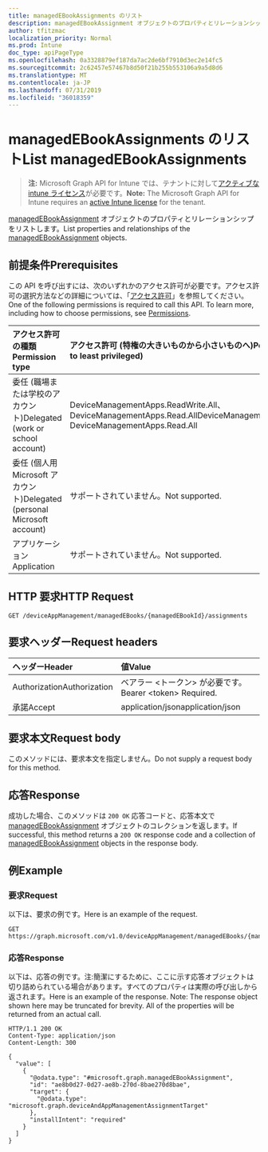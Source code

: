 ```yaml
---
title: managedEBookAssignments のリスト
description: managedEBookAssignment オブジェクトのプロパティとリレーションシップをリストします。
author: tfitzmac
localization_priority: Normal
ms.prod: Intune
doc_type: apiPageType
ms.openlocfilehash: 0a3328879ef187da7ac2de6bf7910d3ec2e14fc5
ms.sourcegitcommit: 2c62457e57467b8d50f21b255b553106a9a5d8d6
ms.translationtype: MT
ms.contentlocale: ja-JP
ms.lasthandoff: 07/31/2019
ms.locfileid: "36018359"
---
```

# <a name="list-managedebookassignments"></a><span data-ttu-id="43dbe-103">managedEBookAssignments のリスト</span><span class="sxs-lookup"><span data-stu-id="43dbe-103">List managedEBookAssignments</span></span>

> <span data-ttu-id="43dbe-104">**注:** Microsoft Graph API for Intune では、テナントに対して[アクティブな intune ライセンス](https://go.microsoft.com/fwlink/?linkid=839381)が必要です。</span><span class="sxs-lookup"><span data-stu-id="43dbe-104">**Note:** The Microsoft Graph API for Intune requires an [active Intune license](https://go.microsoft.com/fwlink/?linkid=839381) for the tenant.</span></span>

<span data-ttu-id="43dbe-105">[managedEBookAssignment](../resources/intune-books-managedebookassignment.md) オブジェクトのプロパティとリレーションシップをリストします。</span><span class="sxs-lookup"><span data-stu-id="43dbe-105">List properties and relationships of the [managedEBookAssignment](../resources/intune-books-managedebookassignment.md) objects.</span></span>

## <a name="prerequisites"></a><span data-ttu-id="43dbe-106">前提条件</span><span class="sxs-lookup"><span data-stu-id="43dbe-106">Prerequisites</span></span>
<span data-ttu-id="43dbe-p101">この API を呼び出すには、次のいずれかのアクセス許可が必要です。アクセス許可の選択方法などの詳細については、「[アクセス許可](/graph/permissions-reference)」を参照してください。</span><span class="sxs-lookup"><span data-stu-id="43dbe-p101">One of the following permissions is required to call this API. To learn more, including how to choose permissions, see [Permissions](/graph/permissions-reference).</span></span>

|<span data-ttu-id="43dbe-109">アクセス許可の種類</span><span class="sxs-lookup"><span data-stu-id="43dbe-109">Permission type</span></span>|<span data-ttu-id="43dbe-110">アクセス許可 (特権の大きいものから小さいものへ)</span><span class="sxs-lookup"><span data-stu-id="43dbe-110">Permissions (from most to least privileged)</span></span>|
|:---|:---|
|<span data-ttu-id="43dbe-111">委任 (職場または学校のアカウント)</span><span class="sxs-lookup"><span data-stu-id="43dbe-111">Delegated (work or school account)</span></span>|<span data-ttu-id="43dbe-112">DeviceManagementApps.ReadWrite.All、DeviceManagementApps.Read.All</span><span class="sxs-lookup"><span data-stu-id="43dbe-112">DeviceManagementApps.ReadWrite.All, DeviceManagementApps.Read.All</span></span>|
|<span data-ttu-id="43dbe-113">委任 (個人用 Microsoft アカウント)</span><span class="sxs-lookup"><span data-stu-id="43dbe-113">Delegated (personal Microsoft account)</span></span>|<span data-ttu-id="43dbe-114">サポートされていません。</span><span class="sxs-lookup"><span data-stu-id="43dbe-114">Not supported.</span></span>|
|<span data-ttu-id="43dbe-115">アプリケーション</span><span class="sxs-lookup"><span data-stu-id="43dbe-115">Application</span></span>|<span data-ttu-id="43dbe-116">サポートされていません。</span><span class="sxs-lookup"><span data-stu-id="43dbe-116">Not supported.</span></span>|

## <a name="http-request"></a><span data-ttu-id="43dbe-117">HTTP 要求</span><span class="sxs-lookup"><span data-stu-id="43dbe-117">HTTP Request</span></span>
<!-- {
  "blockType": "ignored"
}
-->
``` http
GET /deviceAppManagement/managedEBooks/{managedEBookId}/assignments
```

## <a name="request-headers"></a><span data-ttu-id="43dbe-118">要求ヘッダー</span><span class="sxs-lookup"><span data-stu-id="43dbe-118">Request headers</span></span>
|<span data-ttu-id="43dbe-119">ヘッダー</span><span class="sxs-lookup"><span data-stu-id="43dbe-119">Header</span></span>|<span data-ttu-id="43dbe-120">値</span><span class="sxs-lookup"><span data-stu-id="43dbe-120">Value</span></span>|
|:---|:---|
|<span data-ttu-id="43dbe-121">Authorization</span><span class="sxs-lookup"><span data-stu-id="43dbe-121">Authorization</span></span>|<span data-ttu-id="43dbe-122">ベアラー &lt;トークン&gt; が必要です。</span><span class="sxs-lookup"><span data-stu-id="43dbe-122">Bearer &lt;token&gt; Required.</span></span>|
|<span data-ttu-id="43dbe-123">承諾</span><span class="sxs-lookup"><span data-stu-id="43dbe-123">Accept</span></span>|<span data-ttu-id="43dbe-124">application/json</span><span class="sxs-lookup"><span data-stu-id="43dbe-124">application/json</span></span>|

## <a name="request-body"></a><span data-ttu-id="43dbe-125">要求本文</span><span class="sxs-lookup"><span data-stu-id="43dbe-125">Request body</span></span>
<span data-ttu-id="43dbe-126">このメソッドには、要求本文を指定しません。</span><span class="sxs-lookup"><span data-stu-id="43dbe-126">Do not supply a request body for this method.</span></span>

## <a name="response"></a><span data-ttu-id="43dbe-127">応答</span><span class="sxs-lookup"><span data-stu-id="43dbe-127">Response</span></span>
<span data-ttu-id="43dbe-128">成功した場合、このメソッドは `200 OK` 応答コードと、応答本文で [managedEBookAssignment](../resources/intune-books-managedebookassignment.md) オブジェクトのコレクションを返します。</span><span class="sxs-lookup"><span data-stu-id="43dbe-128">If successful, this method returns a `200 OK` response code and a collection of [managedEBookAssignment](../resources/intune-books-managedebookassignment.md) objects in the response body.</span></span>

## <a name="example"></a><span data-ttu-id="43dbe-129">例</span><span class="sxs-lookup"><span data-stu-id="43dbe-129">Example</span></span>

### <a name="request"></a><span data-ttu-id="43dbe-130">要求</span><span class="sxs-lookup"><span data-stu-id="43dbe-130">Request</span></span>
<span data-ttu-id="43dbe-131">以下は、要求の例です。</span><span class="sxs-lookup"><span data-stu-id="43dbe-131">Here is an example of the request.</span></span>
``` http
GET https://graph.microsoft.com/v1.0/deviceAppManagement/managedEBooks/{managedEBookId}/assignments
```

### <a name="response"></a><span data-ttu-id="43dbe-132">応答</span><span class="sxs-lookup"><span data-stu-id="43dbe-132">Response</span></span>
<span data-ttu-id="43dbe-p102">以下は、応答の例です。注:簡潔にするために、ここに示す応答オブジェクトは切り詰められている場合があります。すべてのプロパティは実際の呼び出しから返されます。</span><span class="sxs-lookup"><span data-stu-id="43dbe-p102">Here is an example of the response. Note: The response object shown here may be truncated for brevity. All of the properties will be returned from an actual call.</span></span>
``` http
HTTP/1.1 200 OK
Content-Type: application/json
Content-Length: 300

{
  "value": [
    {
      "@odata.type": "#microsoft.graph.managedEBookAssignment",
      "id": "ae8b0d27-0d27-ae8b-270d-8bae270d8bae",
      "target": {
        "@odata.type": "microsoft.graph.deviceAndAppManagementAssignmentTarget"
      },
      "installIntent": "required"
    }
  ]
}
```



